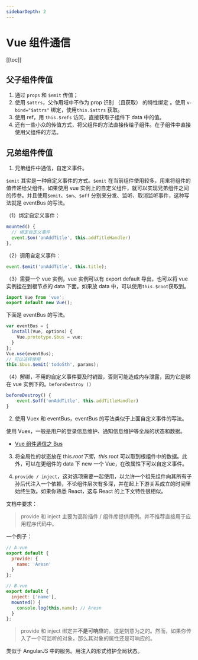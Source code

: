 ```yaml
---
sidebarDepth: 2
---
```


# Vue 组件通信

[[toc]]

## 父子组件传值

1. 通过 `props` 和 `$emit` 传值；
2. 使用 `$attrs`，父作用域中不作为 prop 识别 （且获取） 的特性绑定 。使用 `v-bind="$attrs"` 绑定，使用`this.$attrs` 获取。
3. 使用 ref，用 `this.$refs` 访问，直接获取子组件下 data 中的值。
4. 还有一些小众的传值方式，将父组件的方法直接传给子组件。在子组件中直接使用父组件的方法。

## 兄弟组件传值

1. 兄弟组件中通信，自定义事件。

`$emit` 其实是一种自定义事件的方式。`$emit` 在当前组件使用较多，用来将组件的值传递给父组件。如果使用 vue 实例上的自定义组件，就可以实现兄弟组件之间的传参。并且使用`$emit`、`$on`、`$off` 分别来分发、监听、取消监听事件，这种写法就是 eventBus 的写法。

（1）绑定自定义事件：

```js
mounted() {
  // 绑定自定义事件
  event.$on('onAddTitle', this.addTitleHandler)
},
```

（2）调用自定义事件：

```js
event.$emit('onAddTitle', this.title);
```

（3）需要一个 vue 实例，vue 实例可以有 export default 导出，也可以将 vue 实例挂在到根节点的 data 下面。如果放 data 中，可以使用`this.$root`获取到。

```js
import Vue from 'vue';
export default new Vue();
```

下面是 eventBus 的写法。

```js
var eventBus = {
  install(Vue, options) {
    Vue.prototype.$bus = vue;
  }
};
Vue.use(eventBus);
// 可以这样使用
this.$bus.$emit('todoSth', params);
```

（4）解绑，不用的自定义事件要及时销毁，否则可能造成内存泄露，因为它是绑在 vue 实例下的。`beforeDestroy ()`

```js
beforeDestroy() {
	event.$off('onAddTitle', this.addTitleHandler)
}
```

2. 使用 Vuex 和 eventBus，eventBus 的写法类似于上面自定义事件的写法。

使用 Vuex，一般是用户的登录信息维护、通知信息维护等全局的状态和数据。

- [Vue 组件通信之 Bus](https://juejin.im/post/5a4353766fb9a044fb080927)

3. 将全局性的状态放在 this.$root 下面，this.$root 可以取到根组件中的数据。此外，可以在更组件的 data 下 new 一个 Vue，在改属性下可以自定义事件。

4. `provide / inject`，这对选项需要一起使用，以允许一个祖先组件向其所有子孙后代注入一个依赖，不论组件层次有多深，并在起上下游关系成立的时间里始终生效。如果你熟悉 React，这与 React 的上下文特性很相似。

文档中要求：

> provide 和 inject 主要为高阶插件 / 组件库提供用例。并不推荐直接用于应用程序代码中。

一个例子：

```js
// A.vue
export default {
  provide: {
    name: 'Aresn'
  }
};

// B.vue
export default {
  inject: ['name'],
  mounted() {
    console.log(this.name); // Aresn
  }
};
```

> provide 和 inject 绑定并**不是可响应**的。这是刻意为之的。然而，如果你传入了一个可监听的对象，那么其对象的属性还是可响应的。

类似于 AngularJS 中的服务。用注入的形式维护全局状态。
